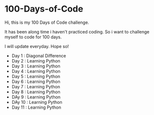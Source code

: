 # 100-Days-of-Code

Hi, this is my 100 Days of Code challenge.

It has been along time i haven't practiced coding. So i want to challenge myself to code for 100 days.

I will update everyday. Hope so!

- Day 1 : Diagonal Difference
- Day 2 : Learning Python
- Day 3 : Learning Python
- Day 4 : Learning Python
- Day 5 : Learning Python
- Day 6 : Learning Python
- Day 7 : Learning Python
- Day 8 : Learning Python
- DAy 9 : Learning Python
- DAy 10 : Learning Python
- Day 11 : Learning Python
